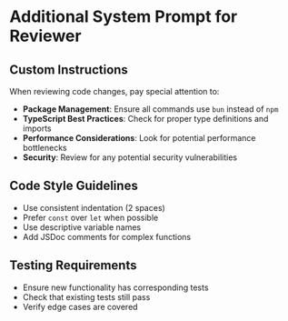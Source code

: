# Additional System Prompt for Reviewer

## Custom Instructions

When reviewing code changes, pay special attention to:

- **Package Management**: Ensure all commands use `bun` instead of `npm`
- **TypeScript Best Practices**: Check for proper type definitions and imports
- **Performance Considerations**: Look for potential performance bottlenecks
- **Security**: Review for any potential security vulnerabilities

## Code Style Guidelines

- Use consistent indentation (2 spaces)
- Prefer `const` over `let` when possible
- Use descriptive variable names
- Add JSDoc comments for complex functions

## Testing Requirements

- Ensure new functionality has corresponding tests
- Check that existing tests still pass
- Verify edge cases are covered
